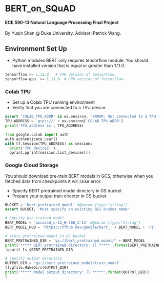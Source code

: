 # BERT_on_SQuAD
#### ECE 590-13 Natural Language Processing Final Project   
By Yuqin Shen @ Duke University. Advisor: Patrick Wang.
## Environment Set Up   
- Python modules
BERT only requires tensorflow module. You should have installed version that is equal or greater than 1.11.0.
```python
tensorflow >= 1.11.0   # CPU Version of TensorFlow.    
tensorflow-gpu  >= 1.11.0  # GPU version of TensorFlow.
```   

### Colab TPU
- Set up a Colab TPU running environment
- Verify that you are connected to a TPU device.   
```python
assert 'COLAB_TPU_ADDR' in os.environ, 'ERROR: Not connected to a TPU runtime; please see the first cell in this notebook for instructions!'
TPU_ADDRESS = 'grpc://' + os.environ['COLAB_TPU_ADDR']
print('TPU address is', TPU_ADDRESS)

from google.colab import auth
auth.authenticate_user()
with tf.Session(TPU_ADDRESS) as session:
  print('TPU devices:')
  pprint.pprint(session.list_devices())
```
### Google Cloud Storage
You should download pre-train BERT models in GCS, otherwise when you fetched data from checkpoints it will raise error.
- Specify BERT pretrained model directory in GS bucket
- Prepare your output train director in GS bucket
```python
BUCKET = 'bert_pretrained_model' #@param {type:"string"}
assert BUCKET, 'Must specify an existing GCS bucket name'

# Specify pre-trained model
BERT_MODEL = 'uncased_L-12_H-768_A-12' #@param {type:"string"}
BERT_MODEL_HUB = 'https://tfhub.dev/google/bert_' + BERT_MODEL + '/1'

# store pretrained model in GS bucket
BERT_PRETRAINED_DIR = 'gs://bert_pretrained_model/' + BERT_MODEL 
print('***** BERT pretrained directory: {} *****'.format(BERT_PRETRAINED_DIR))
!gsutil ls $BERT_PRETRAINED_DIR

# Specify output directory
OUTPUT_DIR = 'gs://bert_pretrained_model/train_model'
tf.gfile.MakeDirs(OUTPUT_DIR)
print('***** Model output directory: {} *****'.format(OUTPUT_DIR))
l
```
